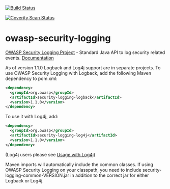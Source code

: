 [![Build Status](https://travis-ci.org/javabeanz/owasp-security-logging.svg?branch=master)](https://travis-ci.org/javabeanz/owasp-security-logging)

[![Coverity Scan Status](https://scan.coverity.com/projects/3657/badge.svg)](https://scan.coverity.com/projects/3657)

owasp-security-logging
======================

[OWASP Security Logging Project](https://www.owasp.org/index.php/OWASP_Security_Logging_Project) - Standard Java API to log security related events.  [Documentation](https://github.com/javabeanz/owasp-security-logging/wiki)

As of version 1.1.0 Logback and Log4j support are in separate projects. To use OWASP Security Logging with Logback, add the following Maven dependency to pom.xml:

```xml
<dependency>
  <groupId>org.owasp</groupId>
  <artifactId>security-logging-logback</artifactId>
  <version>1.1.0</version>
</dependency>
```

To use it with Log4j, add: 

```xml
<dependency>
  <groupId>org.owasp</groupId>
  <artifactId>security-logging-log4j</artifactId>
  <version>1.1.0</version>
</dependency>
```
(Log4j users please see [Usage with Log4j](https://github.com/javabeanz/owasp-security-logging/wiki/Usage-with-Log4j))

Maven imports will automatically include the common classes. If using OWASP Security Logging on your classpath, you need to include security-logging-common-VERSION.jar in addition to the correct jar for either Logback or Log4j. 
